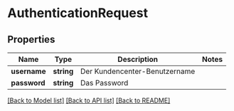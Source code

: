 # AuthenticationRequest

## Properties
Name | Type | Description | Notes
------------ | ------------- | ------------- | -------------
**username** | **string** | Der Kundencenter-Benutzername | 
**password** | **string** | Das Password | 

[[Back to Model list]](../../README.md#documentation-for-models) [[Back to API list]](../../README.md#documentation-for-api-endpoints) [[Back to README]](../../README.md)

